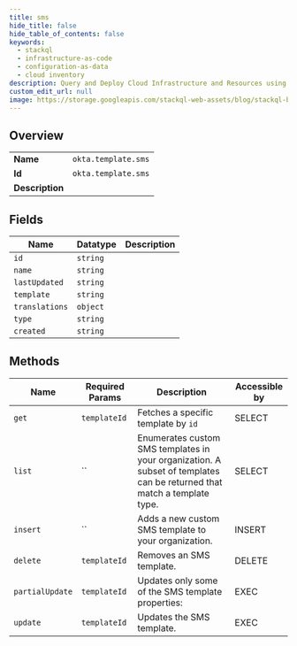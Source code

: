 ```yaml
---
title: sms
hide_title: false
hide_table_of_contents: false
keywords:
  - stackql
  - infrastructure-as-code
  - configuration-as-data
  - cloud inventory
description: Query and Deploy Cloud Infrastructure and Resources using SQL
custom_edit_url: null
image: https://storage.googleapis.com/stackql-web-assets/blog/stackql-blog-post-featured-image.png
---
```

  
    

## Overview
<table><tbody>
<tr><td><b>Name</b></td><td><code>okta.template.sms</code></td></tr>
<tr><td><b>Id</b></td><td><code>okta.template.sms</code></td></tr>
<tr><td><b>Description</b></td><td></td></tr>
</tbody></table>

## Fields
| Name | Datatype | Description |
| ---- | -------- | ----------- |
| `id` | `string` |  |
| `name` | `string` |  |
| `lastUpdated` | `string` |  |
| `template` | `string` |  |
| `translations` | `object` |  |
| `type` | `string` |  |
| `created` | `string` |  |
## Methods
| Name | Required Params | Description | Accessible by |
| ---- | --------------- | ----------- | ------------- |
| `get` | `templateId` | Fetches a specific template by `id` | SELECT |
| `list` | `` | Enumerates custom SMS templates in your organization. A subset of templates can be returned that match a template type. | SELECT |
| `insert` | `` | Adds a new custom SMS template to your organization. | INSERT |
| `delete` | `templateId` | Removes an SMS template. | DELETE |
| `partialUpdate` | `templateId` | Updates only some of the SMS template properties: | EXEC |
| `update` | `templateId` | Updates the SMS template. | EXEC |
